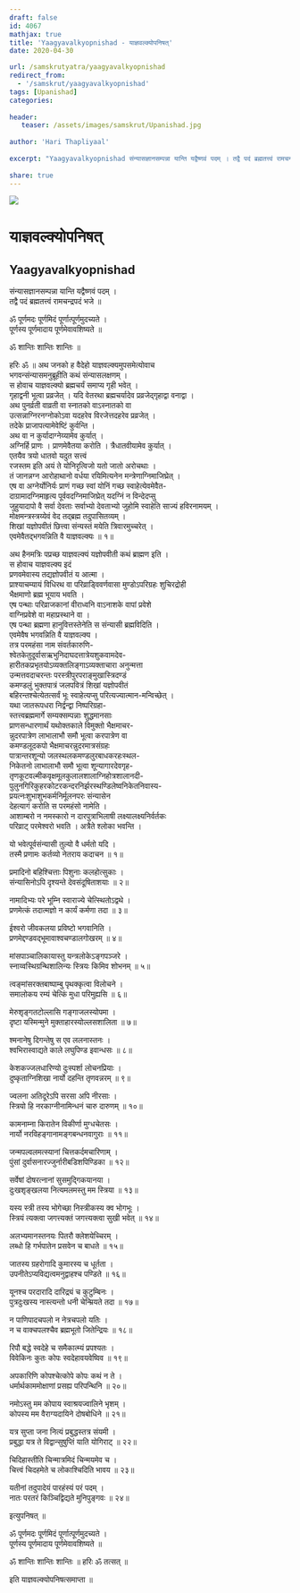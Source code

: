 ```yaml
---
draft: false
id: 4067    
mathjax: true    
title: 'Yaagyavalkyopnishad - याज्ञवल्क्योपनिषत्'    
date: 2020-04-30    

url: /samskrutyatra/yaagyavalkyopnishad
redirect_from: 
  - '/samskrut/yaagyavalkyopnishad'
tags: [Upanishad]    
categories:    
    
header:    
   teaser: /assets/images/samskrut/Upanishad.jpg    
    
author: 'Hari Thapliyaal'    
    
excerpt: "Yaagyavalkyopnishad संन्यासज्ञानसम्पन्ना यान्ति यद्वैष्णवं पदम् । तद्वै पदं ब्रह्मतत्त्वं रामचन्द्रपदं भजे ॥ ॐ पूर्णमदः पूर्णमिदं पूर्णात्पूर्णमुदच्यते । पूर्णस्य पूर्णमादाय पूर्णमेवावशिष्यते ॥ ॐ शान्तिः शान्तिः शान्तिः ॥ हरिः ॐ ॥ अथ जनको ह वैदेहो याज्ञवल्क्यमुपसमेत्योवाच भगवन्संन्यासमनुब्रूहीति कथं संन्यासलक्षणम् । स"
    
share: true    
---
```

![](/assets/images/samskrut/Upanishad.jpg)    
    
# याज्ञवल्क्योपनिषत्    
## Yaagyavalkyopnishad    
    
संन्यासज्ञानसम्पन्ना यान्ति यद्वैष्णवं पदम् ।    
तद्वै पदं ब्रह्मतत्त्वं रामचन्द्रपदं भजे ॥    
    
ॐ पूर्णमदः पूर्णमिदं पूर्णात्पूर्णमुदच्यते ।    
पूर्णस्य पूर्णमादाय पूर्णमेवावशिष्यते ॥    
    
ॐ शान्तिः शान्तिः शान्तिः ॥    
    
हरिः ॐ ॥ अथ जनको ह वैदेहो याज्ञवल्क्यमुपसमेत्योवाच    
भगवन्संन्यासमनुब्रूहीति कथं संन्यासलक्षणम् ।    
स होवाच याज्ञवल्क्यो ब्रह्मचर्यं समाप्य गृही भवेत् ।    
गृहाद्वनी भूत्वा प्रव्रजेत् । यदि वेतरथा ब्रह्मचर्यादेव प्रव्रजेद्गृहाद्वा वनाद्वा ।    
अथ पुनर्व्रती वाव्रती वा स्नातको वाऽस्नातको वा    
उत्सन्नाग्निरनग्नोकोऽवा यदहरेव विरजेत्तदहरेव प्रव्रजेत् ।    
तदेके प्राजापत्यामेवेष्टिं कुर्वन्ति ।    
अथ वा न कुर्यादाग्नेय्यामेव कुर्यात् ।    
अग्निर्हि प्राणः । प्राणमेवैतया करोति । त्रैधातवीयामेव कुर्यात् ।    
एतयैव त्रयो धातवो यदुत सत्त्वं    
रजस्तम इति अयं ते योनिरृत्विजो यतो जातो अरोचथाः ।    
तं जानन्नग्न आरोहाथानो वर्धया रयिमित्यनेन मन्त्रेणाग्निमाजिघ्रेत् ।    
एष वा अग्नेर्योनिर्यः प्राणं गच्छ स्वां योनिं गच्छ स्वाहेत्येवमेवैत-    
दाग्रामादग्निमाहृत्य पूर्ववदग्निमाजिघ्रेत् यदग्निं न विन्देदप्सु    
जुहुयादापो वै सर्वा देवताः सर्वाभ्यो देवताभ्यो जुहोमि स्वाहेति साज्यं हविरनामयम् ।    
मोक्षमन्त्रस्त्रय्येवं वेद तद्ब्रह्म तदुपासितव्यम् ।    
शिखां यज्ञोपवीतं छित्त्वा संन्यस्तं मयेति त्रिवारमुच्चरेत् ।    
एवमेवैतद्भगवन्निति वै याज्ञवल्क्यः ॥ १॥    
    
अथ हैनमत्रिः पप्रच्छ याज्ञवल्क्यं यज्ञोपवीती कथं ब्राह्मण इति ।    
स होवाच याज्ञवल्क्य इदं    
प्रणवमेवास्य तद्यज्ञोपवीतं य आत्मा ।    
प्राश्याचम्यायं विधिरथ वा परिव्राड्विवर्णवासा मुण्डोऽपरिग्रहः शुचिरद्रोही    
भैक्षमाणो ब्रह्म भूयाय भवति ।    
एष पन्थाः परिव्राजकानां वीराध्वनि वाऽनाशके वापां प्रवेशे    
वाग्निप्रवेशे वा महाप्रस्थाने वा ।    
एष पन्था ब्रह्मणा हानुवित्तस्तेनेति स संन्यासी ब्रह्मविदिति ।    
एवमेवैष भगवन्निति वै याज्ञवल्क्य ।    
तत्र परमहंसा नाम संवर्तकारुणि-    
श्वेतकेतुदूर्वासऋभुनिदाघदत्तात्रेयशुकवामदेव-    
हारीतकप्रभृतयोऽव्यक्तलिङ्गाऽव्यक्ताचारा अनुन्मत्ता    
उन्मत्तवदाचरन्तः परस्त्रीपुरपराङ्मुखास्त्रिदण्डं    
कमण्डलुं भुक्तपात्रं जलपवित्रं शिखां यज्ञोपवीतं    
बहिरन्तश्चेत्येतत्सर्वं भूः स्वाहेत्यप्सु परित्यज्यात्मान-मन्विच्छेत् ।    
यथा जातरूपधरा निर्द्वन्द्वा निष्परिग्रहा-    
स्तत्त्वब्रह्ममार्गे सम्यक्सम्पन्नाः शुद्धमानसाः    
प्राणसन्धारणार्थं यथोक्तकाले विमुक्तो भैक्षमाचर-    
न्नुदरपात्रेण लाभालाभौ समौ भूत्वा करपात्रेण वा    
कमण्डलूदकपो भैक्षमाचरन्नुदरमात्रसंग्रहः    
पात्रान्तरशून्यो जलस्थलकमण्डलुरबाधकरहःस्थल-    
निकेतनो लाभालाभौ समौ भूत्वा शून्यागारदेवगृह-    
तृणकूटवल्मीकवृक्षमूलकुलालशालाग्निहोत्रशालानदी-    
पुलुनगिरिकुहरकोटरकन्दरनिर्झरस्थण्डिलेष्वनिकेतनिवास्य-    
प्रयत्नःशुभाशुभकर्मनिर्मूलनपरः संन्यासेन    
देहत्यागं करोति स परमहंसो नामेति ।    
आशाम्बरो न नमस्कारो न दारपुत्राभिलाषी लक्ष्यालक्ष्यनिर्वर्तकः    
परिव्राट् परमेश्वरो भवति । अत्रैते श्लोका भवन्ति ।    
    
यो भवेत्पूर्वसंन्यासी तुल्यो वै धर्मतो यदि ।    
तस्मै प्रणामः कर्तव्यो नेतराय कदाचन ॥ १॥    
    
प्रमादिनो बहिश्चित्ताः पिशुनाः कलहोत्सुकाः ।    
संन्यासिनोऽपि दृश्यन्ते देवसंदूषिताशयाः ॥ २॥    
    
नामादिभ्यः परे भूम्नि स्वाराज्ये चेत्स्थितोऽद्वथे ।    
प्रणमेत्कं तदात्मज्ञो न कार्यं कर्मणा तदा ॥ ३॥    
    
ईश्वरो जीवकलया प्रविष्टो भगवानिति ।    
प्रणमेद्दण्डवद्भूमावाश्वचण्डालगोखरम् ॥ ४॥    
    
मांसपाञ्चालिकायास्तु यन्त्रलोकेऽङ्गपञ्जरे ।    
स्नाय्वस्थिग्रन्थिशालिन्यः स्त्रियः किमिव शोभनम् ॥ ५॥    
    
त्वङ्मांसरक्तबाष्पाम्बु पृथक्कृत्वा विलोचने ।    
समालोकय रम्यं चेत्किं मुधा परिमुह्यसि ॥ ६॥    
    
मेरुश‍ृङ्गतटोल्लासि गङ्गाजलस्योपमा ।    
दृष्टा यस्मिन्मुने मुक्ताहारस्योल्लसशालिता ॥ ७॥    
    
श्मनानेषु दिगन्तेषु स एव ललनास्तनः ।    
श्वभिरास्वाद्यते काले लघुपिण्ड इवान्धसः ॥ ८॥    
    
केशकज्जलधारिण्यो दुःस्पर्शा लोचनप्रियाः ।    
दुष्कृताग्निशिखा नार्यो दहन्ति तृणवन्नरम् ॥ ९॥    
    
ज्वलना अतिदूरेऽपि सरसा अपि नीरसाः ।    
स्त्रियो हि नरकाग्नीनामिन्धनं चारु दारुणम् ॥ १०॥    
    
कामनाम्ना किरातेन विकीर्णा मुग्धचेतसः ।    
नार्यो नरविहङ्गानामङ्गबन्धनवागुराः ॥ ११॥    
    
जन्मपल्वलमत्स्यानां चित्तकर्दमचारिणाम् ।    
पुंसां दुर्वासनारज्जुर्नारीबडिशपिण्डिका ॥ १२॥    
    
सर्वेषां दोषरत्नानां सुसमुद्गिकयानया ।    
दुःखश‍ृङ्खलया नित्यमलमस्तु मम स्त्रिया ॥ १३॥    
    
यस्य स्त्री तस्य भोगेच्छा निस्त्रीकस्य क्व भोगभूः ।    
स्त्रियं त्यक्त्वा जगत्त्यक्तं जगत्त्यक्त्वा सुखी भवेत् ॥ १४॥    
    
अलभ्यमानस्तनयः पितरौ क्लेशयेच्चिरम् ।    
लब्धो हि गर्भपातेन प्रसवेन च बाधते ॥ १५॥    
    
जातस्य ग्रहरोगादि कुमारस्य च धूर्तता ।    
उपनीतेऽप्यविद्यत्वमनुद्वाहश्च पण्डिते ॥ १६॥    
    
यूनश्च परदारादि दारिद्र्यं च कुटुम्बिनः ।    
पुत्रदुःखस्य नास्त्यन्तो धनी चेन्म्रियते तदा ॥ १७॥    
    
न पाणिपादचपलो न नेत्रचपलो यतिः ।    
न च वाक्चपलश्चैव ब्रह्मभूतो जितेन्द्रियः ॥ १८॥    
    
रिपौ बद्धे स्वदेहे च समैकात्म्यं प्रपश्यतः ।    
विवेकिनः कुतः कोपः स्वदेहावयवेष्विव ॥ १९॥    
    
अपकारिणि कोपश्चेत्कोपे कोपः कथं न ते ।    
धर्मार्थकाममोक्षाणां प्रसह्य परिपन्थिनि ॥ २०॥    
    
नमोऽस्तु मम कोपाय स्वाश्रयज्वालिने भृशम् ।    
कोपस्य मम वैराग्यदायिने दोषबोधिने ॥ २१॥    
    
यत्र सुप्ता जना नित्यं प्रबुद्धस्तत्र संयमी ।    
प्रबुद्धा यत्र ते विद्वान्सुषुप्तिं याति योगिराट् ॥ २२॥    
    
चिदिहास्तीति चिन्मात्रमिदं चिन्मयमेव च ।    
चित्त्वं चिदहमेते च लोकाश्चिदिति भावय ॥ २३॥    
    
यतीनां तदुपादेयं पारहंस्यं परं पदम् ।    
नातः परतरं किञ्चिद्विद्यते मुनिपुङ्गवः ॥ २४॥    
    
इत्युपनिषत् ॥    
    
ॐ पूर्णमदः पूर्णमिदं पूर्णात्पूर्णमुदच्यते ।    
पूर्णस्य पूर्णमादाय पूर्णमेवावशिष्यते ॥    
    
ॐ शान्तिः शान्तिः शान्तिः ॥ हरिः ॐ तत्सत् ॥    
    
इति याज्ञवल्क्योपनिषत्समाप्ता ॥    
    
